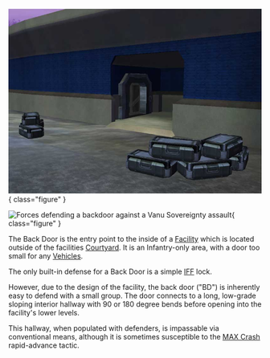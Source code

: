 ![on [Nexus](Nexus.md)](../images/Backdoor.jpg){ class="figure" }

![ Forces defending a
backdoor against a [Vanu Sovereignty](../etc/Vanu_Sovereignty.md) assault](../images/Back_Door_TR.jpg){
class="figure" }

The Back Door is the entry point to the inside of a [Facility](Facilities.md)
which is located outside of the facilities [Courtyard](Courtyard.md). It is an
Infantry-only area, with a door too small for any
[Vehicles](../vehicles/Vehicle.md).

The only built-in defense for a Back Door is a simple
[IFF](../terminology/IFF.md) lock.

However, due to the design of the facility, the back door ("BD") is inherently
easy to defend with a small group. The door connects to a long, low-grade
sloping interior hallway with 90 or 180 degree bends before opening into the
facility's lower levels.

This hallway, when populated with defenders, is impassable via conventional
means, although it is sometimes susceptible to the
[MAX Crash](../etc/MAX_Crash.md) rapid-advance tactic.
